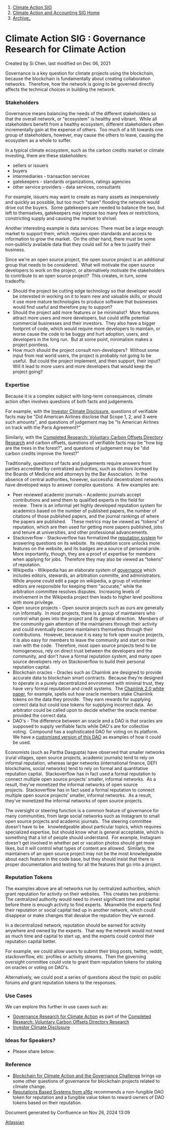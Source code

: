 1. [Climate Action SIG](index.html)
2. [Climate Action and Accounting SIG Home](Climate-Action-and-Accounting-SIG-Home_19005445.html)
3. [Archive\_](Archive__19006062.html)

# Climate Action SIG : Governance Research for Climate Action

Created by Si Chen, last modified on Dec 06, 2021

Governance is a key question for climate projects using the blockchain, because the blockchain is fundamentally about creating collaboration networks.  Therefore, how the network is going to be governed directly affects the technical choices in building the network.  

### Stakeholders

Governance means balancing the needs of the different stakeholders so that the overall network, or "ecosystem" is healthy and vibrant.  While all stakeholders benefit from a healthy ecosystem, different stakeholders often incrementally gain at the expense of others.  Too much of a tilt towards one group of stakeholders, however, may cause the others to leave, causing the ecosystem as a whole to suffer.

In a typical climate ecosystem, such as the carbon credits market or climate investing, there are these stakeholders:

- sellers or issuers
- buyers
- intermediaries - transaction services
- gatekeepers - standards organizations, ratings agencies
- other service providers - data services, consultants

For example, issuers may want to create as many assets as inexpensively and quickly as possible, but too much "spam" flooding the network would drive out the buyers.  Some gatekeepers are needed to balance the two, but left to themselves, gatekeepers may impose too many fees or restrictions, constricting supply and causing the market to shrivel.   

Another interesting example is data services: There must be a large enough market to support them, which requires open standards and access to information to grow the market.  On the other hand, there must be some non-publicly available data that they could sell for a fee to justify their business.  

Since we're an open source project, the open source project is an additional group that needs to be considered.  What will motivate the open source developers to work on the project, or alternatively motivate the stakeholders to contribute to an open source project?  This creates, in turn, some tradeoffs:

- Should the project be cutting edge technology so that developer would be interested in working on it to learn new and valuable skills, or should it use more mature technologies to produce software that businesses would find useful and therefore pay to support?
- Should the project add more features or be minimalist?  More features attract more users and more developers, but could stifle potential commercial businesses and their investors.  They also have a bigger footprint of code, which would require more developers to maintain, or worse cause the code to be buggy and hurt adoption, users, and developers in the long run.  But at some point, minimalism makes a project pointless.
- How much should the project consult non-developers?  Without some input from real world users, the project is probably not going to be useful.  But could the project implement, and then support, their input?  Will it lead to more users and more developers that would keep the project going?

### Expertise

Because it is a complex subject with long-term consequences, climate action often involves questions of both facts and judgements. 

For example, with the [Investor Climate Disclosure](Investor-Climate-Disclosure_19008242.html), questions of verifiable facts may be "Did American Airlines disclose that Scope 1, 2, and 3 were such amounts", and questions of judgement may be "Is American Airlines on track with the Paris Agreement?" 

Similarly, with the [Completed Research: Voluntary Carbon Offsets Directory Research](19007691.html) and carbon offsets, questions of verifiable facts may be "how big are the trees in the forest?", and questions of judgement may be "did carbon credits improve the forest?"

Traditionally, questions of facts and judgements require answers from parties accredited by centralized authorities, such as doctors licensed by the Boards of Medicine and attorneys by the Bar Association.  In the absence of central authorities, however, successful decentralized networks have developed ways to answer complex questions.  A few examples are: 

- Peer reviewed academic journals – Academic journals accept contributions and send them to qualified experts in the field for review.  There is an informal yet highly developed reputation system for academics based on the number of published papers, the number of citations of those published papers, and the journal rankings of where the papers are published.    These metrics may be viewed as "tokens" of reputation, which are then used for getting more papers published, jobs and tenure at universities, and other professional advancements.
- Stackoverflow - Stackoverflow has formalized the [reputation system](https://stackoverflow.com/tour) for answering questions on its website.  Its reputation score unlocks more features on the website, and its badges are a source of personal pride.  More importantly, though, they are a proof of expertise for members when applying for jobs.  Therefore they may also be viewed as "tokens" of reputation.
- Wikipedia - Wikipedia has an elaborate system of [governance](https://en.wikipedia.org/wiki/Wikipedia:Administration) which includes editors, stewards, an arbitration committe, and administrators.  While anyone could edit a page on wikipedia, a group of volunteer editors are responsible for keeping them "accurate," while the arbitration committee resolves disputes.  Increasing levels of involvement in the Wikipedia project then leads to higher level positions with more privilege.
- Open source projects - Open source projects such as ours are generally run informally.  In most projects, there is a group of maintainers who control what goes into the project and its general direction.  Members of the community gain attention of the maintainers through their activity and could eventually become maintainers themselves through their contributions.  However, because it is easy to fork open source projects, it is also easy for members to leave the community and start on their own with the code.  Therefore, most open source projects tend to be homogeneous, rely on direct trust between the developers and the community, and don't have a formal reputation system, and many open source developers rely on Stackoverflow to build their personal reputation capital.
- Blockchain oracles - Oracles such as Chainlink are designed to provide accurate data to blockchain smart contracts.  Because they're designed to operate in a purely decentralized environment with minimal trust, they have very formal reputation and credit systems.  The [Chainlink 2.0 white paper](https://chain.link/whitepaper), for example, spells out how oracle members stake Chainlink tokens on the data they provide.  They earn rewards for supplying correct data but could lose tokens for supplying incorrect data.  An arbitrator could be called upon to decide whether the oracle member provided the correct data.
- DAO's - The difference between an oracle and a DAO is that oracles are supposed to supply verifiable facts while DAO's are for collective voting.  Compound has a sophisticated DAO for voting on its platform.  We have a [customized version of this DAO](DAO_19007052.html) as examples of how it could be used.

Economists (such as Partha Dasgupta) have observed that smaller networks (rural villages, open source projects, academic journals) tend to rely on informal reputation, whereas larger networks (international finance, DEFI blockchains, social networks) tend to rely on formal and quantitative reputation capital.  Stackoverflow has in fact used a formal reputation to connect multiple open source projects’ smaller, informal networks.  As a result, they’ve monetized the informal networks of open source projects.  Stackoverflow has in fact used a formal reputation to connect multiple open source projects’ smaller, informal networks.  As a result, they’ve monetized the informal networks of open source projects.

The oversight or steering function is a common feature of governance for many communities, from large social networks such as Instagram to small open source projects and academic journals.  The steering committee doesn't have to be   knowledgeable about particular topics, which requires specialized expertise, but should know what is general acceptable, which is something that a lot of people should understand.  For example, Instagram doesn't get involved in whether pet or vacation photos should get more likes, but it will control what types of content are allowed.  Similarly, the maintainers of an open source project may not be the most knowledgeable about each feature in the code base, but they should insist that there is proper documentation and testing for all the features that go into a project.

### Reputation Tokens

The examples above are all networks run by centralized authorities, which grant reputation for activity on their websites.  This creates two problems: The centralized authority would need to invest significant time and capital before there is enough activity to find experts.  Meanwhile the experts find their reputation or social capital tied up in another network, which could disappear or make changes that devalue the reputation they've earned. 

In a decentralized network, reputation should be earned for activity anywhere and owned by the experts.  That way the network would not need as much time and capital to start up, and the experts could control their reputation capital better.  

For example, we could allow users to submit their blog posts, twitter, reddit, stackoverflow, etc. profiles or activity streams.  Then the governing oversight committee could vote to grant them reputation tokens for staking on oracles or voting on DAO's. 

Alternatively, we could post a series of questions about the topic on public forums and grant reputation tokens to the responses.

### Use Cases

We can explore this further in use cases such as:

- [Governance Research for Climate Action](https://lf-hyperledger.atlassian.net/wiki/display/CASIG/Governance+Research+for+Carbon+Offsets+Directory) as part of the [Completed Research: Voluntary Carbon Offsets Directory Research](19007691.html)
- [Investor Climate Disclosure](Investor-Climate-Disclosure_19008242.html)

### Ideas for Speakers?

- Please share below:

### Reference

- [Blockchain for Climate Action and the Governance Challenge](https://www.climateledger.org/resources/Blockchain-for-Climate-Action-and-the-Governance-Challenge.pdf) brings up some other questions of governance for blockchain projects related to climate change.
- [Reputations Based Systems from a16z](https://future.a16z.com/reputation-based-systems/) recommends a non-fungible DAO token for reputation and a fungible value token to reward owners of DAO tokens based on their reputation.

Document generated by Confluence on Nov 26, 2024 13:09

[Atlassian](http://www.atlassian.com/)
